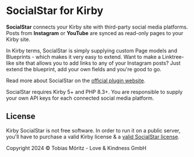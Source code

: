 # SocialStar for Kirby

**SocialStar** connects your Kirby site with third-party social media platforms. Posts from **Instagram** or **YouTube** are synced as read-only pages to your Kirby site.

In Kirby terms, SocialStar is simply supplying custom Page models and Blueprints - which makes it very easy to extend. Want to make a Linktree-like site that allows you to add links to any of your Instagram posts? Just extend the blueprint, add your own fields and you're good to go.

Read more about SocialStar on the [official plugin website](https://plugins.andkindness.com/socialstar).

SocialStar requires Kirby 5+ and PHP 8.3+. You are responsible to supply your own API keys for each connected social media platform.

## License

Kirby SocialStar is not free software. In order to run it on a public server, you'll have to purchase a valid Kirby license & a [valid SocialStar license](https://plugins.andkindness.com/socialstar/pricing).

Copyright 2024 © Tobias Möritz - Love & Kindness GmbH
